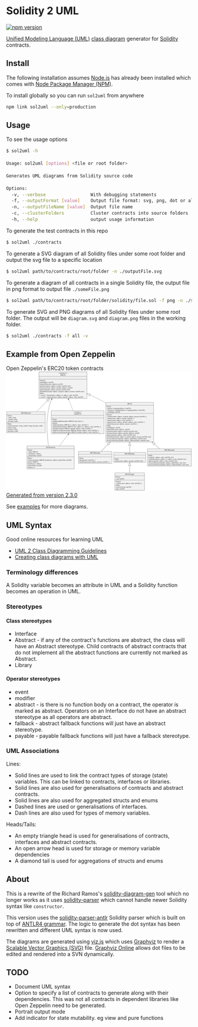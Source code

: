# Solidity 2 UML

[![npm version](https://badge.fury.io/js/sol2uml.svg)](https://badge.fury.io/js/sol2uml)

[Unified Modeling Language (UML)](https://en.wikipedia.org/wiki/Unified_Modeling_Language) [class diagram](https://en.wikipedia.org/wiki/Class_diagram) generator for [Solidity](https://solidity.readthedocs.io/) contracts.

## Install

The following installation assumes [Node.js](https://nodejs.org/en/download/) has already been installed which comes with [Node Package Manager (NPM)](https://www.npmjs.com/).

To install globally so you can run `sol2uml` from anywhere
```bash
npm link sol2uml --only=production
```

## Usage

To see the usage options
```Bash
$ sol2uml -h

Usage: sol2uml [options] <file or root folder>

Generates UML diagrams from Solidity source code

Options:
  -v, --verbose                 With debugging statements
  -f, --outputFormat [value]    Output file format: svg, png, dot or all (default: "svg")
  -n, --outputFileName [value]  Output file name
  -c, --clusterFolders          Cluster contracts into source folders
  -h, --help                    output usage information
```

To generate the test contracts in this repo
```Bash
$ sol2uml ./contracts
```

To generate a SVG diagram of all Solidity files under some root folder and output the svg file to a specific location
```Bash
$ sol2uml path/to/contracts/root/folder -n ./outputFile.svg
```

To generate a diagram of all contracts in a single Solidity file, the output file in png format to output file `./someFile.png`
```Bash
$ sol2uml path/to/contracts/root/folder/solidity/file.sol -f png -n ./someFile.png
```

To generate SVG and PNG diagrams of all Solidity files under some root folder.  The output will be `diagram.svg` and `diagram.png` files in the working folder.
```Bash
$ sol2uml ./contracts -f all -v
```

## Example from Open Zeppelin

Open Zeppelin's ERC20 token contracts
![Open Zeppelin ERC20](./examples/OpenZeppelinERC20.svg)
[Generated from version 2.3.0](https://github.com/OpenZeppelin/openzeppelin-solidity/tree/v2.3.0/contracts/token/ERC20)

See [examples](./examples/README.md) for more diagrams.

## UML Syntax

Good online resources for learning UML
* [UML 2 Class Diagramming Guidelines](http://www.agilemodeling.com/style/classDiagram.htm)
* [Creating class diagrams with UML](https://www.ionos.com/digitalguide/websites/web-development/class-diagrams-with-uml/)

### Terminology differences

A Solidity variable becomes an attribute in UML and a Solidity function becomes an operation in UML.

### Stereotypes

#### Class stereotypes

* Interface
* Abstract - if any of the contract's functions are abstract, the class will have an Abstract stereotype. Child contracts of abstract contracts that do not implement all the abstract functions are currently not marked as Abstract.
* Library

#### Operator stereotypes

* event
* modifier
* abstract - is there is no function body on a contract, the operator is marked as abstract. Operators on an Interface do not have an abstract stereotype as all operators are abstract.
* fallback - abstract fallback functions will just have an abstract stereotype.
* payable - payable fallback functions will just have a fallback stereotype.

### UML Associations

Lines:
- Solid lines are used to link the contract types of storage (state) variables. This can be linked to contracts, interfaces or libraries.
- Solid lines are also used for generalisations of contracts and abstract contracts.
- Solid lines are also used for aggregated structs and enums
- Dashed lines are used or generalisations of interfaces.
- Dash lines are also used for types of memory variables.

Heads/Tails:
- An empty triangle head is used for generalisations of contracts, interfaces and abstract contracts.
- An open arrow head is used for storage or memory variable dependencies
- A diamond tail is used for aggregations of structs and enums

## About

This is a rewrite of the Richard Ramos's [solidity-diagram-gen](https://github.com/richard-ramos/solidity-diagram-gen) tool which no longer works as it uses [solidity-parser](https://www.npmjs.com/package/solidity-parser/v/0.4.0) which cannot handle newer Solidity syntax like `constructor`.

This version uses the [solidity-parser-antlr](https://github.com/federicobond/solidity-parser-antlr) Solidity parser which is built on top of [ANTLR4 grammar](https://github.com/solidityj/solidity-antlr4). The logic to generate the dot syntax has been rewritten and different UML syntax is now used.

The diagrams are generated using [viz.js](https://github.com/mdaines/viz.js/) which uses [Graphviz](http://www.graphviz.org/) to render a [Scalable Vector Graphics (SVG)](https://en.wikipedia.org/wiki/Scalable_Vector_Graphics) file. [Graphviz Online](https://dreampuf.github.io/GraphvizOnline/) allows dot files to be edited and rendered into a SVN dynamically.

## TODO

* Document UML syntax
* Option to specify a list of contracts to generate along with their dependencies. This was not all contracts in dependent libraries like Open Zeppelin need to be generated.
* Portrait output mode
* Add indicator for state mutability. eg view and pure functions


